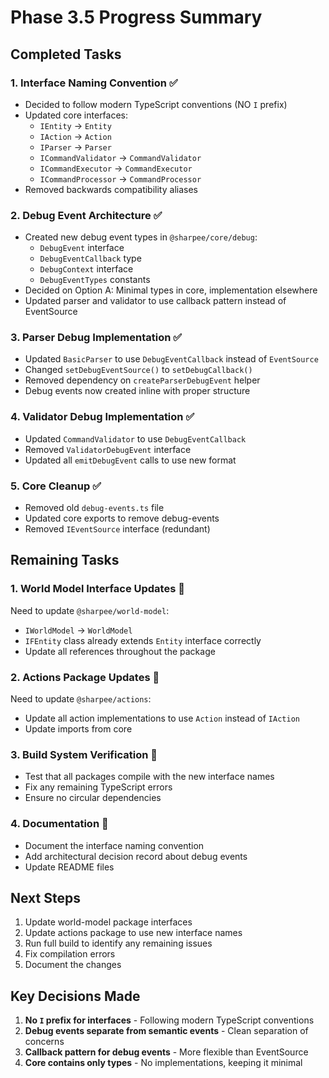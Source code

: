 # Phase 3.5 Progress Summary

## Completed Tasks

### 1. Interface Naming Convention ✅
- Decided to follow modern TypeScript conventions (NO `I` prefix)
- Updated core interfaces:
  - `IEntity` → `Entity` 
  - `IAction` → `Action`
  - `IParser` → `Parser`
  - `ICommandValidator` → `CommandValidator`
  - `ICommandExecutor` → `CommandExecutor`
  - `ICommandProcessor` → `CommandProcessor`
- Removed backwards compatibility aliases

### 2. Debug Event Architecture ✅
- Created new debug event types in `@sharpee/core/debug`:
  - `DebugEvent` interface
  - `DebugEventCallback` type
  - `DebugContext` interface
  - `DebugEventTypes` constants
- Decided on Option A: Minimal types in core, implementation elsewhere
- Updated parser and validator to use callback pattern instead of EventSource

### 3. Parser Debug Implementation ✅
- Updated `BasicParser` to use `DebugEventCallback` instead of `EventSource`
- Changed `setDebugEventSource()` to `setDebugCallback()`
- Removed dependency on `createParserDebugEvent` helper
- Debug events now created inline with proper structure

### 4. Validator Debug Implementation ✅
- Updated `CommandValidator` to use `DebugEventCallback`
- Removed `ValidatorDebugEvent` interface
- Updated all `emitDebugEvent` calls to use new format

### 5. Core Cleanup ✅
- Removed old `debug-events.ts` file
- Updated core exports to remove debug-events
- Removed `IEventSource` interface (redundant)

## Remaining Tasks

### 1. World Model Interface Updates 🚧
Need to update `@sharpee/world-model`:
- `IWorldModel` → `WorldModel`
- `IFEntity` class already extends `Entity` interface correctly
- Update all references throughout the package

### 2. Actions Package Updates 🚧
Need to update `@sharpee/actions`:
- Update all action implementations to use `Action` instead of `IAction`
- Update imports from core

### 3. Build System Verification 🚧
- Test that all packages compile with the new interface names
- Fix any remaining TypeScript errors
- Ensure no circular dependencies

### 4. Documentation 🚧
- Document the interface naming convention
- Add architectural decision record about debug events
- Update README files

## Next Steps

1. Update world-model package interfaces
2. Update actions package to use new interface names  
3. Run full build to identify any remaining issues
4. Fix compilation errors
5. Document the changes

## Key Decisions Made

1. **No `I` prefix for interfaces** - Following modern TypeScript conventions
2. **Debug events separate from semantic events** - Clean separation of concerns
3. **Callback pattern for debug events** - More flexible than EventSource
4. **Core contains only types** - No implementations, keeping it minimal
